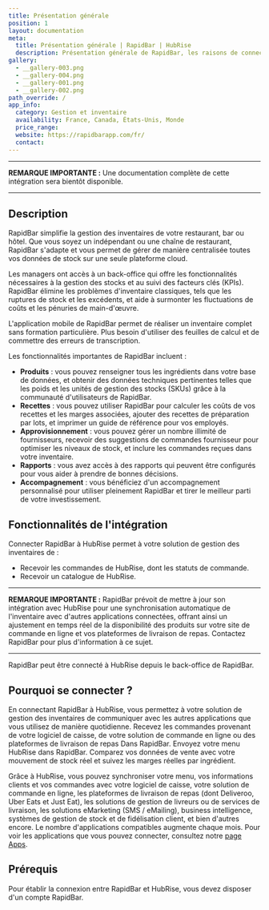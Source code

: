 ```yaml
---
title: Présentation générale
position: 1
layout: documentation
meta:
  title: Présentation générale | RapidBar | HubRise
  description: Présentation générale de RapidBar, les raisons de connecter votre solution de gestion des inventaires à HubRise et les fonctionnalités de l'intégration avec HubRise.
gallery:
  - __gallery-003.png
  - __gallery-004.png
  - __gallery-001.png
  - __gallery-002.png
path_override: /
app_info:
  category: Gestion et inventaire
  availability: France, Canada, États-Unis, Monde
  price_range:
  website: https://rapidbarapp.com/fr/
  contact:
---
```


---

**REMARQUE IMPORTANTE :** Une documentation complète de cette intégration sera bientôt disponible.

---

## Description

RapidBar simplifie la gestion des inventaires de votre restaurant, bar ou hôtel. Que vous soyez un indépendant ou une chaîne de restaurant, RapidBar s'adapte et vous permet de gérer de manière centralisée toutes vos données de stock sur une seule plateforme cloud.

Les managers ont accès à un back-office qui offre les fonctionnalités nécessaires à la gestion des stocks et au suivi des facteurs clés (KPIs). RapidBar élimine les problèmes d'inventaire classiques, tels que les ruptures de stock et les excédents, et aide à surmonter les fluctuations de coûts et les pénuries de main-d'œuvre.

L'application mobile de RapidBar permet de réaliser un inventaire complet sans formation particulière. Plus besoin d'utiliser des feuilles de calcul et de commettre des erreurs de transcription.

Les fonctionnalités importantes de RapidBar incluent :

- **Produits** : vous pouvez renseigner tous les ingrédients dans votre base de données, et obtenir des données techniques pertinentes telles que les poids et les unités de gestion des stocks (SKUs) grâce à la communauté d'utilisateurs de RapidBar.
- **Recettes** : vous pouvez utiliser RapidBar pour calculer les coûts de vos recettes et les marges associées, ajouter des recettes de préparation par lots, et imprimer un guide de référence pour vos employés.
- **Approvisionnement** : vous pouvez gérer un nombre illimité de fournisseurs, recevoir des suggestions de commandes fournisseur pour optimiser les niveaux de stock, et inclure les commandes reçues dans votre inventaire.
- **Rapports** : vous avez accès à des rapports qui peuvent être configurés pour vous aider à prendre de bonnes décisions.
- **Accompagnement** : vous bénéficiez d'un accompagnement personnalisé pour utiliser pleinement RapidBar et tirer le meilleur parti de votre investissement.

## Fonctionnalités de l'intégration

Connecter RapidBar à HubRise permet à votre solution de gestion des inventaires de :

- Recevoir les commandes de HubRise, dont les statuts de commande.
- Recevoir un catalogue de HubRise.

---

**REMARQUE IMPORTANTE :** RapidBar prévoit de mettre à jour son intégration avec HubRise pour une synchronisation automatique de l'inventaire avec d'autres applications connectées, offrant ainsi un ajustement en temps réel de la disponibilité des produits sur votre site de commande en ligne et vos plateformes de livraison de repas. Contactez RapidBar pour plus d'information à ce sujet.

---

RapidBar peut être connecté à HubRise depuis le back-office de RapidBar.

## Pourquoi se connecter ?

En connectant RapidBar à HubRise, vous permettez à votre solution de gestion des inventaires de communiquer avec les autres applications que vous utilisez de manière quotidienne. Recevez les commandes provenant de votre logiciel de caisse, de votre solution de commande en ligne ou des plateformes de livraison de repas Dans RapidBar. Envoyez votre menu HubRise dans RapidBar. Comparez vos données de vente avec votre mouvement de stock réel et suivez les marges réelles par ingrédient.

Grâce à HubRise, vous pouvez synchroniser votre menu, vos informations clients et vos commandes avec votre logiciel de caisse, votre solution de commande en ligne, les plateformes de livraison de repas (dont Deliveroo, Uber Eats et Just Eat), les solutions de gestion de livreurs ou de services de livraison, les solutions eMarketing (SMS / eMailing), business intelligence, systèmes de gestion de stock et de fidélisation client, et bien d'autres encore. Le nombre d'applications compatibles augmente chaque mois. Pour voir les applications que vous pouvez connecter, consultez notre [page Apps](/apps).

## Prérequis

Pour établir la connexion entre RapidBar et HubRise, vous devez disposer d'un compte RapidBar.
